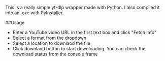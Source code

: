 This is a really simple yt-dlp wrapper made with Python. I also compiled it into an .exe with PyInstaller.

##Usage
- Enter a YouTube video URL in the first text box and click "Fetch Info"
- Select a format from the dropdown
- Select a location to downlaod the file
- Click downlaod button to start downloading. You can check the download status from the console frame
